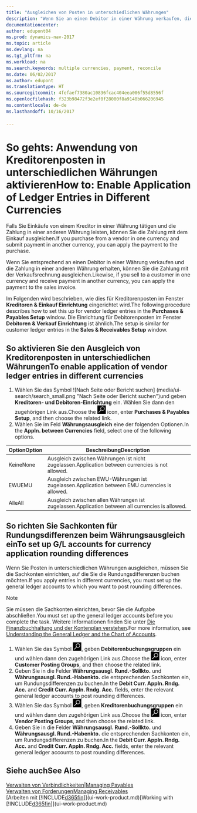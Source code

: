 ```yaml
---
title: "Ausgleichen von Posten in unterschiedlichen Währungen"
description: "Wenn Sie an einen Debitor in einer Währung verkaufen, die Zahlung jedoch in einer anderen Währung erfolgt, kann die Rechnung mit der Zahlung ausgeglichen werden."
documentationcenter: 
author: edupont04
ms.prod: dynamics-nav-2017
ms.topic: article
ms.devlang: na
ms.tgt_pltfrm: na
ms.workload: na
ms.search.keywords: multiple currencies, payment, reconcile
ms.date: 06/02/2017
ms.author: edupont
ms.translationtype: HT
ms.sourcegitcommit: 4fefaef7380ac10836fcac404eea006f55d8556f
ms.openlocfilehash: f323b98472f3e2ef0f28000f8a9140b066206945
ms.contentlocale: de-de
ms.lasthandoff: 10/16/2017

---
```

# <a name="how-to-enable-application-of-ledger-entries-in-different-currencies"></a><span data-ttu-id="1dcad-103">So gehts: Anwendung von Kreditorenposten in unterschiedlichen Währungen aktivieren</span><span class="sxs-lookup"><span data-stu-id="1dcad-103">How to: Enable Application of Ledger Entries in Different Currencies</span></span>
<span data-ttu-id="1dcad-104">Falls Sie Einkäufe von einem Kreditor in einer Währung tätigen und die Zahlung in einer anderen Währung leisten, können Sie die Zahlung mit dem Einkauf ausgleichen.</span><span class="sxs-lookup"><span data-stu-id="1dcad-104">If you purchase from a vendor in one currency and submit payment in another currency, you can apply the payment to the purchase.</span></span>

<span data-ttu-id="1dcad-105">Wenn Sie entsprechend an einen Debitor in einer Währung verkaufen und die Zahlung in einer anderen Währung erhalten, können Sie die Zahlung mit der Verkaufsrechnung ausgleichen.</span><span class="sxs-lookup"><span data-stu-id="1dcad-105">Likewise, if you sell to a customer in one currency and receive payment in another currency, you can apply the payment to the sales invoice.</span></span>

<span data-ttu-id="1dcad-106">Im Folgenden wird beschrieben, wie dies für Kreditorenposten im Fenster **Kreditoren & Einkauf Einrichtung** eingerichtet wird.</span><span class="sxs-lookup"><span data-stu-id="1dcad-106">The following procedure describes how to set this up for vendor ledger entries in the **Purchases & Payables Setup** window.</span></span> <span data-ttu-id="1dcad-107">Die Einrichtung für Debitorenposten im Fenster **Debitoren & Verkauf Einrichtung** ist ähnlich.</span><span class="sxs-lookup"><span data-stu-id="1dcad-107">The setup is similar for customer ledger entries in the **Sales & Receivables Setup** window.</span></span>

## <a name="to-enable-application-of-vendor-ledger-entries-in-different-currencies"></a><span data-ttu-id="1dcad-108">So aktivieren Sie den Ausgleich von Kreditorenposten in unterschiedlichen Währungen</span><span class="sxs-lookup"><span data-stu-id="1dcad-108">To enable application of vendor ledger entries in different currencies</span></span>
1. <span data-ttu-id="1dcad-109">Wählen Sie das Symbol ![Nach Seite oder Bericht suchen] (media/ui-search/search_small.png "Nach Seite oder Bericht  suchen")und geben **Kreditoren- und Debitoren-Einrichtung** ein. Wählen Sie dann den zugehörigen Link aus.</span><span class="sxs-lookup"><span data-stu-id="1dcad-109">Choose the ![Search for Page or Report](media/ui-search/search_small.png "Search for Page or Report icon") icon, enter **Purchases & Payables Setup**, and then choose the related link.</span></span>
2. <span data-ttu-id="1dcad-110">Wählen Sie im Feld **Währungsausgleich** eine der folgenden Optionen.</span><span class="sxs-lookup"><span data-stu-id="1dcad-110">In the **Appln. between Currencies** field, select one of the following options.</span></span>

| <span data-ttu-id="1dcad-111">Option</span><span class="sxs-lookup"><span data-stu-id="1dcad-111">Option</span></span> | <span data-ttu-id="1dcad-112">Beschreibung</span><span class="sxs-lookup"><span data-stu-id="1dcad-112">Description</span></span> |
| --- | --- |
| <span data-ttu-id="1dcad-113">Keine</span><span class="sxs-lookup"><span data-stu-id="1dcad-113">None</span></span> |<span data-ttu-id="1dcad-114">Ausgleich zwischen Währungen ist nicht zugelassen.</span><span class="sxs-lookup"><span data-stu-id="1dcad-114">Application between currencies is not allowed.</span></span> |
| <span data-ttu-id="1dcad-115">EWU</span><span class="sxs-lookup"><span data-stu-id="1dcad-115">EMU</span></span> |<span data-ttu-id="1dcad-116">Ausgleich zwischen EWU-Währungen ist zugelassen.</span><span class="sxs-lookup"><span data-stu-id="1dcad-116">Application between EMU currencies is allowed.</span></span> |
| <span data-ttu-id="1dcad-117">Alle</span><span class="sxs-lookup"><span data-stu-id="1dcad-117">All</span></span> |<span data-ttu-id="1dcad-118">Ausgleich zwischen allen Währungen ist zugelassen.</span><span class="sxs-lookup"><span data-stu-id="1dcad-118">Application between all currencies is allowed.</span></span> |

## <a name="to-set-up-gl-accounts-for-currency-application-rounding-differences"></a><span data-ttu-id="1dcad-119">So richten Sie Sachkonten für Rundungsdifferenzen beim Währungsausgleich ein</span><span class="sxs-lookup"><span data-stu-id="1dcad-119">To set up G/L accounts for currency application rounding differences</span></span>  
<span data-ttu-id="1dcad-120">Wenn Sie Posten in unterschiedlichen Währungen ausgleichen, müssen Sie die Sachkonten einrichten, auf die Sie die Rundungsdifferenzen buchen möchten.</span><span class="sxs-lookup"><span data-stu-id="1dcad-120">If you apply entries in different currencies, you must set up the general ledger accounts to which you want to post rounding differences.</span></span>  

> [!NOTE]  
>  <span data-ttu-id="1dcad-121">Sie müssen die Sachkonten einrichten, bevor Sie die Aufgabe abschließen.</span><span class="sxs-lookup"><span data-stu-id="1dcad-121">You must set up the general ledger accounts before you complete the task.</span></span> <span data-ttu-id="1dcad-122">Weitere Informationen finden Sie unter [Die Finanzbuchhaltung und der Kontenplan verstehen](finance-general-ledger.md).</span><span class="sxs-lookup"><span data-stu-id="1dcad-122">For more information, see [Understanding the General Ledger and the Chart of Accounts](finance-general-ledger.md).</span></span>

1. <span data-ttu-id="1dcad-123">Wählen Sie das Symbol ![Nach Seite oder Bericht suchen](media/ui-search/search_small.png "Symbol Nach Seite oder Bericht suchen"), geben **Debitorenbuchungsgruppen** ein und wählen dann den zugehörigen Link aus.</span><span class="sxs-lookup"><span data-stu-id="1dcad-123">Choose the ![Search for Page or Report](media/ui-search/search_small.png "Search for Page or Report icon") icon, enter **Customer Posting Groups**, and then choose the related link.</span></span>  
2. <span data-ttu-id="1dcad-124">Geben Sie in die Felder **Währungsausgl. Rund.-Sollkto.** und **Währungsausgl. Rund.-Habenkto.** die entsprechenden Sachkonten ein, um Rundungsdifferenzen zu buchen.</span><span class="sxs-lookup"><span data-stu-id="1dcad-124">In the **Debit Curr. Appln. Rndg. Acc.** and **Credit Curr. Appln. Rndg. Acc.** fields, enter the relevant general ledger accounts to post rounding differences.</span></span>  
3. <span data-ttu-id="1dcad-125">Wählen Sie das Symbol ![Nach Seite oder Bericht suchen](media/ui-search/search_small.png "Symbol Nach Seite oder Bericht suchen"), geben **Kreditorenbuchungsgruppen** ein und wählen dann den zugehörigen Link aus.</span><span class="sxs-lookup"><span data-stu-id="1dcad-125">Choose the ![Search for Page or Report](media/ui-search/search_small.png "Search for Page or Report icon") icon, enter **Vendor Posting Groups**, and then choose the related link.</span></span>  
4. <span data-ttu-id="1dcad-126">Geben Sie in die Felder **Währungsausgl. Rund.-Sollkto.** und **Währungsausgl. Rund.-Habenkto.** die entsprechenden Sachkonten ein, um Rundungsdifferenzen zu buchen.</span><span class="sxs-lookup"><span data-stu-id="1dcad-126">In the **Debit Curr. Appln. Rndg. Acc.** and **Credit Curr. Appln. Rndg. Acc.** fields, enter the relevant general ledger accounts to post rounding differences.</span></span>  

## <a name="see-also"></a><span data-ttu-id="1dcad-127">Siehe auch</span><span class="sxs-lookup"><span data-stu-id="1dcad-127">See Also</span></span>
[<span data-ttu-id="1dcad-128">Verwalten von Verbindlichkeiten|</span><span class="sxs-lookup"><span data-stu-id="1dcad-128">Managing Payables</span></span>](payables-manage-payables.md)  
[<span data-ttu-id="1dcad-129">Verwalten von Forderungen</span><span class="sxs-lookup"><span data-stu-id="1dcad-129">Managing Receivables</span></span>](receivables-manage-receivables.md)  
<span data-ttu-id="1dcad-130">[Arbeiten mit [!INCLUDE[d365fin](includes/d365fin_md.md)]](ui-work-product.md)</span><span class="sxs-lookup"><span data-stu-id="1dcad-130">[Working with [!INCLUDE[d365fin](includes/d365fin_md.md)]](ui-work-product.md)</span></span>

